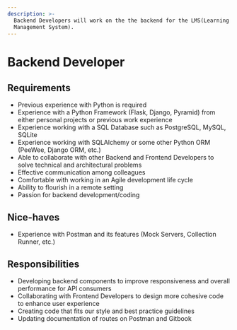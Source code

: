 ```yaml
---
description: >-
  Backend Developers will work on the the backend for the LMS(Learning
  Management System).
---
```


# Backend Developer

## Requirements

* Previous experience with Python is required
* Experience with a Python Framework \(Flask, Django, Pyramid\) from either personal projects or previous work experience
* Experience working with a SQL Database such as PostgreSQL, MySQL, SQLite
* Experience working with SQLAlchemy or some other Python ORM \(PeeWee, Django ORM, etc.\)
* Able to collaborate with other Backend and Frontend Developers to solve technical and architectural problems
* Effective communication among colleagues
* Comfortable with working in an Agile development life cycle
* Ability to flourish in a remote setting
* Passion for backend development/coding

## Nice-haves

* Experience with Postman and its features \(Mock Servers, Collection Runner, etc.\)

## Responsibilities

* Developing backend components to improve responsiveness and overall performance for API consumers
* Collaborating with Frontend Developers to design more cohesive code to enhance user experience
* Creating code that fits our style and best practice guidelines 
* Updating documentation of routes on Postman and Gitbook

